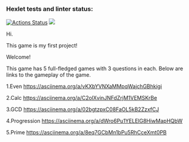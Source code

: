 ### Hexlet tests and linter status:
[![Actions Status](https://github.com/IlnazKamalov/java-project-lvl1/workflows/hexlet-check/badge.svg)](https://github.com/IlnazKamalov/java-project-lvl1/actions)
<a href="https://codeclimate.com/github/IlnazKamalov/app/maintainability"><img src="https://api.codeclimate.com/v1/badges/a0a8ae5cdfbb9acbcd8b/maintainability" /></a>

Hi. 

This game is my first project! 

Welcome! 

This game has 5 full-fledged games with 3 questions in each. Below are links to the gameplay of the game.



1.Even
https://asciinema.org/a/vKXbYVNXaMMpqWajchGBhkigi

2.Calc
https://asciinema.org/a/C2olXvinJNFdZrjM1VEMSKrBe

3.GCD
https://asciinema.org/a/02bgtzpxC08FaOL5kB2ZzxfCJ

4.Progression
https://asciinema.org/a/dWro6Pu1YELElG8HiwMapHQbW

5.Prime
https://asciinema.org/a/8eq7GCbMn1bPu5RhCceXmt0PB